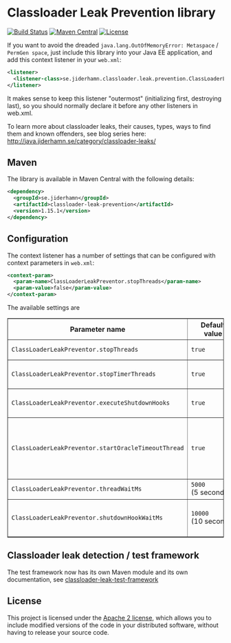 # Classloader Leak Prevention library
[![Build Status](https://travis-ci.org/mjiderhamn/classloader-leak-prevention.svg)](http://travis-ci.org/mjiderhamn/classloader-leak-prevention)
[![Maven Central](https://maven-badges.herokuapp.com/maven-central/se.jiderhamn/classloader-leak-prevention/badge.svg)](https://maven-badges.herokuapp.com/maven-central/se.jiderhamn/classloader-leak-prevention/)
[![License](https://img.shields.io/badge/license-Apache2-blue.svg?style=flat)](https://github.com/mjiderhamn/classloader-leak-prevention/blob/master/LICENSE.txt)

If you want to avoid the dreaded `java.lang.OutOfMemoryError: Metaspace` / `PermGen space`, just include this library into your Java EE application, and add this context listener in your `web.xml`:

```xml
<listener>
  <listener-class>se.jiderhamn.classloader.leak.prevention.ClassLoaderLeakPreventor</listener-class>
</listener>
```

It makes sense to keep this listener "outermost" (initializing first, destroying last), so you should normally declare it before any other listeners in web.xml.

To learn more about classloader leaks, their causes, types, ways to find them and known offenders, see blog series here: http://java.jiderhamn.se/category/classloader-leaks/

## Maven
The library is available in Maven Central with the following details:

```xml
<dependency>
  <groupId>se.jiderhamn</groupId>
  <artifactId>classloader-leak-prevention</artifactId>
  <version>1.15.1</version>
</dependency>
```

## Configuration
The context listener has a number of settings that can be configured with context parameters in <code>web.xml</code>:
 
```xml
<context-param>
  <param-name>ClassLoaderLeakPreventor.stopThreads</param-name>
  <param-value>false</param-value>
</context-param>
```
 
 The available settings are
 <table border="1">
   <tr>
     <th>Parameter name</th>
     <th>Default value</th>
     <th>Description</th>
   </tr>
   <tr>
     <td><code>ClassLoaderLeakPreventor.stopThreads</code></td>
     <td><code>true</code></td>
     <td>Should threads tied to the web app classloader be forced to stop at application shutdown?</td>
   </tr>
   <tr>
     <td><code>ClassLoaderLeakPreventor.stopTimerThreads</code></td>
     <td><code>true</code></td>
     <td>Should Timer threads tied to the web app classloader be forced to stop at application shutdown?</td>
   </tr>
   <tr>
     <td><code>ClassLoaderLeakPreventor.executeShutdownHooks</td>
     <td><code>true</code></td>
     <td>Should shutdown hooks registered from the application be executed at application shutdown?</td>
   </tr>
   <tr>
     <td><code>ClassLoaderLeakPreventor.startOracleTimeoutThread</td>
     <td><code>true</code></td>
     <td>
       Should the <code>oracle.jdbc.driver.OracleTimeoutPollingThread</code> thread be forced to start with system ClassLoader,
       in case Oracle JDBC driver is present? This is normally a good idea, but can be disabled in case the Oracle JDBC
       driver is not used even though it is on the classpath.
     </td>
   </tr>
   <tr>
     <td><code>ClassLoaderLeakPreventor.threadWaitMs</td>
     <td nowrap="nowrap"><code>5000</code><br />(5 seconds)</td>
     <td>No of milliseconds to wait for threads to finish execution, before stopping them.</td>
   </tr>
   <tr>
     <td><code>ClassLoaderLeakPreventor.shutdownHookWaitMs</code></td>
     <td nowrap="nowrap"><code>10000</code><br />(10 seconds)</td>
     <td>
       No of milliseconds to wait for shutdown hooks to finish execution, before stopping them.
       If set to -1 there will be no waiting at all, but Thread is allowed to run until finished.
     </td>
   </tr>
 </table>

## Classloader leak detection / test framework

The test framework now has its own Maven module and its own documentation, see [classloader-leak-test-framework](classloader-leak-test-framework)

## License

This project is licensed under the [Apache 2 license](http://www.apache.org/licenses/LICENSE-2.0), which allows you to include modified versions of the code in your distributed software, without having to release your source code.
